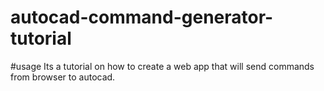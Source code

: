# autocad-command-generator-tutorial


#usage
Its a tutorial on how to create a web app that will send commands from browser to autocad.
